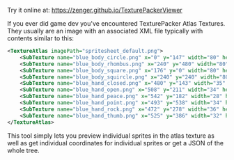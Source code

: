 Try it online at: https://zenger.github.io/TexturePackerViewer

If you ever did game dev you've encountered TexturePacker Atlas Textures. They usually are an image with an associated XML file typically with contents similar to this:

```xml
<TextureAtlas imagePath="spritesheet_default.png">
	<SubTexture name="blue_body_circle.png" x="0" y="147" width="80" height="80"/>
	<SubTexture name="blue_body_rhombus.png" x="240" y="480" width="80" height="80"/>
	<SubTexture name="blue_body_square.png" x="176" y="0" width="80" height="80"/>
	<SubTexture name="blue_body_squircle.png" x="240" y="240" width="80" height="80"/>
	<SubTexture name="blue_hand_closed.png" x="480" y="143" width="35" height="34"/>
	<SubTexture name="blue_hand_open.png" x="508" y="211" width="34" height="38"/>
	<SubTexture name="blue_hand_peace.png" x="542" y="182" width="28" height="40"/>
	<SubTexture name="blue_hand_point.png" x="493" y="538" width="34" height="36"/>
	<SubTexture name="blue_hand_rock.png" x="472" y="278" width="36" height="38"/>
	<SubTexture name="blue_hand_thumb.png" x="525" y="386" width="32" height="38"/>
</TextureAtlas>
```
This tool simply lets you preview individual sprites in the atlas texture as well as get individual coordinates for individual sprites or get a JSON of the whole tree.
